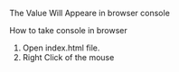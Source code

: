 The Value Will Appeare in browser console

How to take console in browser


1. Open index.html file.
2. Right Click of the mouse 

